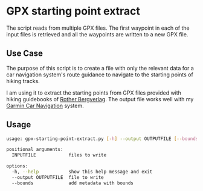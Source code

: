# GPX starting point extract

The script reads from multiple GPX files.
The first waypoint in each of the input files is retrieved and all the waypoints are written to a new GPX file.

## Use Case

The purpose of this script is to create a file with only the relevant data for a car navigation system's route guidance
to navigate to the starting points of hiking tracks.

I am using it to extract the starting points from GPX files provided with hiking guidebooks of [Rother Bergverlag](https://www.rother.de).
The output file works well with my [Garmin Car Navigation](https://www.garmin.com/en-US/c/automotive/car-gps-navigation/) system.

## Usage

```sh
usage: gpx-starting-point-extract.py [-h] --output OUTPUTFILE [--bounds] INPUTFILE [INPUTFILE ...]

positional arguments:
  INPUTFILE            files to write

options:
  -h, --help           show this help message and exit
  --output OUTPUTFILE  file to write
  --bounds             add metadata with bounds
```
